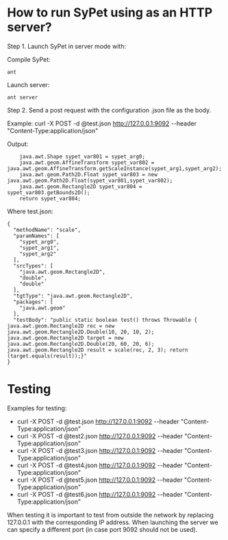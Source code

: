 # How to run SyPet using as an HTTP server?

Step 1. Launch SyPet in server mode with:

Compile SyPet:
```
ant
```

Launch server:
```
ant server
```

Step 2. Send a post request with the configuration .json file as the body. 

Example:
curl -X POST -d @test.json http://127.0.0.1:9092 --header "Content-Type:application/json"

Output:
```
	java.awt.Shape sypet_var801 = sypet_arg0;
	java.awt.geom.AffineTransform sypet_var802 = java.awt.geom.AffineTransform.getScaleInstance(sypet_arg1,sypet_arg2);
	java.awt.geom.Path2D.Float sypet_var803 = new java.awt.geom.Path2D.Float(sypet_var801,sypet_var802);
	java.awt.geom.Rectangle2D sypet_var804 = sypet_var803.getBounds2D();
	return sypet_var804;
```

Where test.json:

```
{
  "methodName": "scale",
  "paramNames": [
    "sypet_arg0",
    "sypet_arg1",
    "sypet_arg2"
  ],
  "srcTypes": [
    "java.awt.geom.Rectangle2D",
    "double",
    "double"
  ],
  "tgtType": "java.awt.geom.Rectangle2D",
  "packages": [
    "java.awt.geom"
  ],
  "testBody": "public static boolean test() throws Throwable { java.awt.geom.Rectangle2D rec = new java.awt.geom.Rectangle2D.Double(10, 20, 10, 2); java.awt.geom.Rectangle2D target = new java.awt.geom.Rectangle2D.Double(20, 60, 20, 6); java.awt.geom.Rectangle2D result = scale(rec, 2, 3); return (target.equals(result));}"
}
```

# Testing

Examples for testing:
- curl -X POST -d @test.json http://127.0.0.1:9092 --header "Content-Type:application/json"
- curl -X POST -d @test2.json http://127.0.0.1:9092 --header "Content-Type:application/json"
- curl -X POST -d @test3.json http://127.0.0.1:9092 --header "Content-Type:application/json"
- curl -X POST -d @test4.json http://127.0.0.1:9092 --header "Content-Type:application/json"
- curl -X POST -d @test5.json http://127.0.0.1:9092 --header "Content-Type:application/json"
- curl -X POST -d @test6.json http://127.0.0.1:9092 --header "Content-Type:application/json"

When testing it is important to test from outside the network by replacing 127.0.0.1 with the corresponding IP address. When launching the server we can specify a different port (in case port 9092 should not be used).
